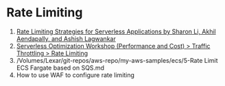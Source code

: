 <h1>Rate Limiting</h1>

1. [Rate Limiting Strategies for Serverless Applications by Sharon Li, Akhil Aendapally, and Ashish Lagwankar](https://aws.amazon.com/blogs/architecture/rate-limiting-strategies-for-serverless-applications/)
1. [Serverless Optimization Workshop (Performance and Cost) > Traffic Throttling > Rate Limiting](https://catalog.workshops.aws/serverless-optimization/en-US/traffic-throttling/3-throttling)
1. /Volumes/Lexar/git-repos/aws-repo/my-aws-samples/ecs/5-Rate Limit ECS Fargate based on SQS.md
1. How to use WAF to configure rate limiting